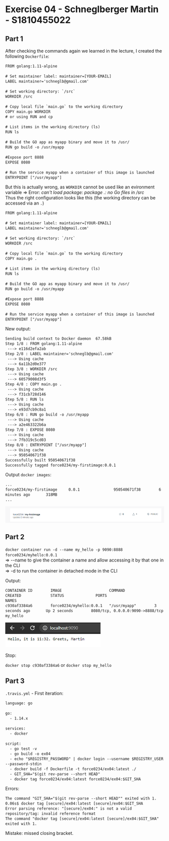 # Exercise 04 - Schneglberger Martin - S1810455022

## Part 1

After checking the commands again we learned in the lecture, I created the following `Dockerfile`:

```
FROM golang:1.11-alpine

# Set maintainer label: maintainer=[YOUR-EMAIL]
LABEL maintainer='schneglb@gmail.com'

# Set working directory: `/src`
WORKDIR /src

# Copy local file `main.go` to the working directory
COPY main.go WORKDIR
# or using RUN and cp

# List items in the working directory (ls)
RUN ls

# Build the GO app as myapp binary and move it to /usr/
RUN go build -o /usr/myapp

#Expose port 8888
EXPOSE 8080

# Run the service myapp when a container of this image is launched
ENTRYPOINT ["/usr/myapp"]
```

But this is actually wrong, as `WORKDIR` cannot be used like an evironment variable => Error: *can't load package: package .: no Go files in /src*   
Thus the right configuration looks like this (the working directory can be accessed via an `.`)

```
FROM golang:1.11-alpine

# Set maintainer label: maintainer=[YOUR-EMAIL]
LABEL maintainer='schneglb@gmail.com'

# Set working directory: `/src`
WORKDIR /src

# Copy local file `main.go` to the working directory
COPY main.go .

# List items in the working directory (ls)
RUN ls

# Build the GO app as myapp binary and move it to /usr/
RUN go build -o /usr/myapp

#Expose port 8888
EXPOSE 8080

# Run the service myapp when a container of this image is launched
ENTRYPOINT ["/usr/myapp"]
```

New output:

```
Sending build context to Docker daemon  67.58kB
Step 1/8 : FROM golang:1.11-alpine
 ---> e116d2efa2ab
Step 2/8 : LABEL maintainer='schneglb@gmail.com'
 ---> Using cache
 ---> 6a11b2d0e377
Step 3/8 : WORKDIR /src
 ---> Using cache
 ---> 60579008d3f5
Step 4/8 : COPY main.go .
 ---> Using cache
 ---> f31cb728d146
Step 5/8 : RUN ls
 ---> Using cache
 ---> e93d7cb9c8a1
Step 6/8 : RUN go build -o /usr/myapp
 ---> Using cache
 ---> a2e463322b6a
Step 7/8 : EXPOSE 8080
 ---> Using cache
 ---> 7fb319c5cd03
Step 8/8 : ENTRYPOINT ["/usr/myapp"]
 ---> Using cache
 ---> 950540671f38
Successfully built 950540671f38
Successfully tagged force0234/my-firstimage:0.0.1
```

Output `docker images`:

```
...
force0234/my-firstimage     0.0.1               950540671f38        6 minutes ago       318MB
...
```

![](./repo_verification.PNG)

## Part 2

`docker container run -d --name my_hello -p 9090:8888 force0234/myhello:0.0.1`   
=> --name to give the container a name and allow accessing it by that one in the CLI    
=> -d to run the container in detached mode in the CLI

Output: 

```
CONTAINER ID        IMAGE                     COMMAND             CREATED             STATUS              PORTS                              NAMES
c930af3384a6        force0234/myhello:0.0.1   "/usr/myapp"        3 seconds ago       Up 2 seconds        8080/tcp, 0.0.0.0:9090->8888/tcp   my_hello
```

![](./project_working.PNG)

Stop:

`docker stop c930af3384a6` or `docker stop my_hello`

## Part 3

`.travis.yml` - First iteration:

```
language: go

go:
  - 1.14.x

services: 
  - docker

script:
  - go test -v
  - go build -o ex04
  - echo "$REGISTRY_PASSWORD" | docker login --username $REGISTRY_USER --password-stdin
  - docker build -f Dockerfile -t force0234/ex04:latest ./
  - GIT_SHA="$(git rev-parse --short HEAD"
  - docker tag force0234/ex04:latest force0234/ex04:$GIT_SHA
```

Errors:

```
The command "GIT_SHA="$(git rev-parse --short HEAD"" exited with 1.
0.06s$ docker tag [secure]/ex04:latest [secure]/ex04:$GIT_SHA
Error parsing reference: "[secure]/ex04:" is not a valid repository/tag: invalid reference format
The command "docker tag [secure]/ex04:latest [secure]/ex04:$GIT_SHA" exited with 1.
```

Mistake: missed closing bracket.